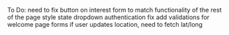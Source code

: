To Do:
  need to fix button on interest form to match functionality of the rest of the page
  style state dropdown
  authentication fix
  add validations for welcome page forms
  if user updates location, need to fetch lat/long
